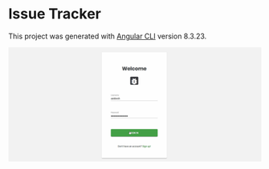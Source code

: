# Issue Tracker

This project was generated with [Angular CLI](https://github.com/angular/angular-cli) version 8.3.23.

![Issue Tracker Demo](issueTracker.gif)